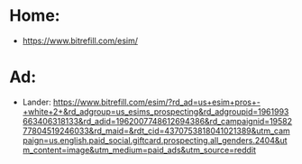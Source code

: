 # Home:
- https://www.bitrefill.com/esim/

# Ad:
- Lander: https://www.bitrefill.com/esim/?rd_ad=us+esim+pros+-+white+2+&rd_adgroup=us_esims_prospecting&rd_adgroupid=1961993663406318133&rd_adid=1962007748612694386&rd_campaignid=1958277804519246033&rd_maid=&rdt_cid=4370753818041021389&utm_campaign=us.english.paid_social.giftcard.prospecting.all_genders.2404&utm_content=image&utm_medium=paid_ads&utm_source=reddit
